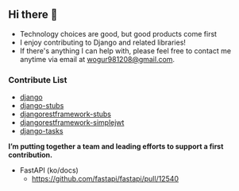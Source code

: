 ## Hi there 👋
- Technology choices are good, but good products come first
- I enjoy contributing to Django and related libraries!
- If there's anything I can help with, please feel free to contact me anytime via email at wogur981208@gmail.com.

### Contribute List
- [django](https://github.com/django/django/commits?author=JaeHyuckSa)
- [django-stubs](https://github.com/typeddjango/django-stubs/commits?author=JaeHyuckSa)
- [djangorestframework-stubs](https://github.com/typeddjango/djangorestframework-stubs/commits?author=JaeHyuckSa)
- [djangorestframework-simplejwt](https://github.com/jazzband/djangorestframework-simplejwt/commits?author=JaeHyuckSa)
- [django-tasks](https://github.com/RealOrangeOne/django-tasks/commits?author=JaeHyuckSa)

**I’m putting together a team and leading efforts to support a first contribution.**
- FastAPI (ko/docs)
    - https://github.com/fastapi/fastapi/pull/12540
